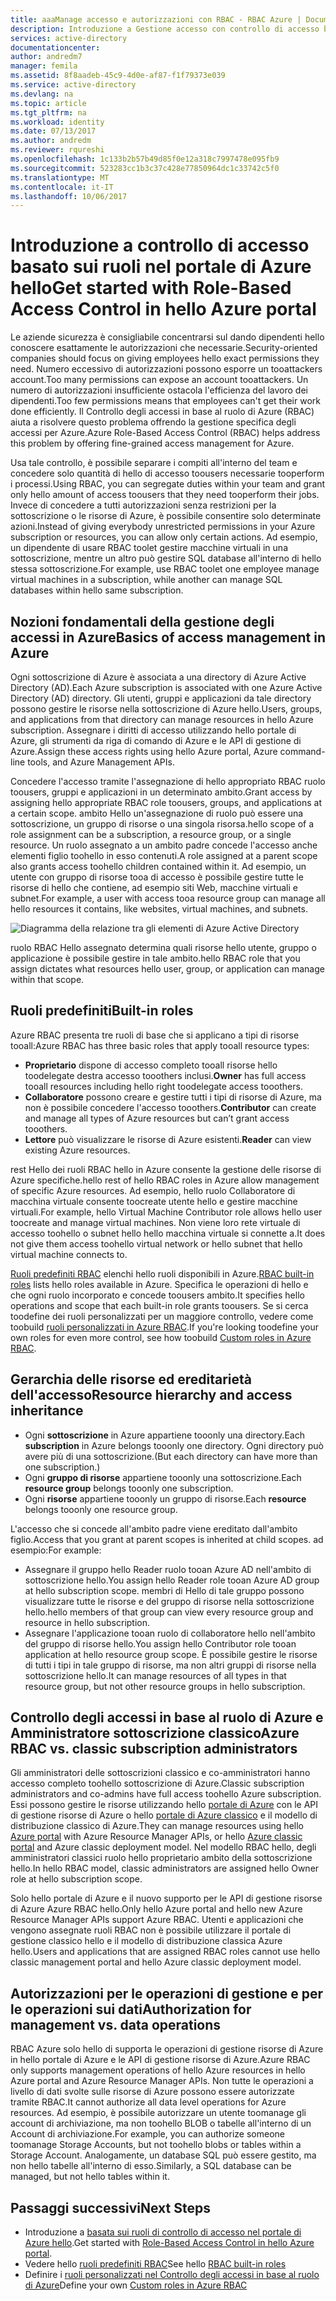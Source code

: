 ```yaml
---
title: aaaManage accesso e autorizzazioni con RBAC - RBAC Azure | Documenti Microsoft
description: Introduzione a Gestione accesso con controllo di accesso basato sui ruoli di Azure in hello portale di Azure. Utilizzare le autorizzazioni tooassign assegnazioni di ruolo nel servizio directory.
services: active-directory
documentationcenter: 
author: andredm7
manager: femila
ms.assetid: 8f8aadeb-45c9-4d0e-af87-f1f79373e039
ms.service: active-directory
ms.devlang: na
ms.topic: article
ms.tgt_pltfrm: na
ms.workload: identity
ms.date: 07/13/2017
ms.author: andredm
ms.reviewer: rqureshi
ms.openlocfilehash: 1c133b2b57b49d85f0e12a318c7997478e095fb9
ms.sourcegitcommit: 523283cc1b3c37c428e77850964dc1c33742c5f0
ms.translationtype: MT
ms.contentlocale: it-IT
ms.lasthandoff: 10/06/2017
---
```

# <a name="get-started-with-role-based-access-control-in-hello-azure-portal"></a><span data-ttu-id="c2235-104">Introduzione a controllo di accesso basato sui ruoli nel portale di Azure hello</span><span class="sxs-lookup"><span data-stu-id="c2235-104">Get started with Role-Based Access Control in hello Azure portal</span></span>
<span data-ttu-id="c2235-105">Le aziende sicurezza è consigliabile concentrarsi sul dando dipendenti hello conoscere esattamente le autorizzazioni che necessarie.</span><span class="sxs-lookup"><span data-stu-id="c2235-105">Security-oriented companies should focus on giving employees hello exact permissions they need.</span></span> <span data-ttu-id="c2235-106">Numero eccessivo di autorizzazioni possono esporre un tooattackers account.</span><span class="sxs-lookup"><span data-stu-id="c2235-106">Too many permissions can expose an account tooattackers.</span></span> <span data-ttu-id="c2235-107">Un numero di autorizzazioni insufficiente ostacola l'efficienza del lavoro dei dipendenti.</span><span class="sxs-lookup"><span data-stu-id="c2235-107">Too few permissions means that employees can't get their work done efficiently.</span></span> <span data-ttu-id="c2235-108">Il Controllo degli accessi in base al ruolo di Azure (RBAC) aiuta a risolvere questo problema offrendo la gestione specifica degli accessi per Azure.</span><span class="sxs-lookup"><span data-stu-id="c2235-108">Azure Role-Based Access Control (RBAC) helps address this problem by offering fine-grained access management for Azure.</span></span>

<span data-ttu-id="c2235-109">Usa tale controllo, è possibile separare i compiti all'interno del team e concedere solo quantità di hello di accesso toousers necessarie tooperform i processi.</span><span class="sxs-lookup"><span data-stu-id="c2235-109">Using RBAC, you can segregate duties within your team and grant only hello amount of access toousers that they need tooperform their jobs.</span></span> <span data-ttu-id="c2235-110">Invece di concedere a tutti autorizzazioni senza restrizioni per la sottoscrizione o le risorse di Azure, è possibile consentire solo determinate azioni.</span><span class="sxs-lookup"><span data-stu-id="c2235-110">Instead of giving everybody unrestricted permissions in your Azure subscription or resources, you can allow only certain actions.</span></span> <span data-ttu-id="c2235-111">Ad esempio, un dipendente di usare RBAC toolet gestire macchine virtuali in una sottoscrizione, mentre un altro può gestire SQL database all'interno di hello stessa sottoscrizione.</span><span class="sxs-lookup"><span data-stu-id="c2235-111">For example, use RBAC toolet one employee manage virtual machines in a subscription, while another can manage SQL databases within hello same subscription.</span></span>

## <a name="basics-of-access-management-in-azure"></a><span data-ttu-id="c2235-112">Nozioni fondamentali della gestione degli accessi in Azure</span><span class="sxs-lookup"><span data-stu-id="c2235-112">Basics of access management in Azure</span></span>
<span data-ttu-id="c2235-113">Ogni sottoscrizione di Azure è associata a una directory di Azure Active Directory (AD).</span><span class="sxs-lookup"><span data-stu-id="c2235-113">Each Azure subscription is associated with one Azure Active Directory (AD) directory.</span></span> <span data-ttu-id="c2235-114">Gli utenti, gruppi e applicazioni da tale directory possono gestire le risorse nella sottoscrizione di Azure hello.</span><span class="sxs-lookup"><span data-stu-id="c2235-114">Users, groups, and applications from that directory can manage resources in hello Azure subscription.</span></span> <span data-ttu-id="c2235-115">Assegnare i diritti di accesso utilizzando hello portale di Azure, gli strumenti da riga di comando di Azure e le API di gestione di Azure.</span><span class="sxs-lookup"><span data-stu-id="c2235-115">Assign these access rights using hello Azure portal, Azure command-line tools, and Azure Management APIs.</span></span>

<span data-ttu-id="c2235-116">Concedere l'accesso tramite l'assegnazione di hello appropriato RBAC ruolo toousers, gruppi e applicazioni in un determinato ambito.</span><span class="sxs-lookup"><span data-stu-id="c2235-116">Grant access by assigning hello appropriate RBAC role toousers, groups, and applications at a certain scope.</span></span> <span data-ttu-id="c2235-117">ambito Hello un'assegnazione di ruolo può essere una sottoscrizione, un gruppo di risorse o una singola risorsa.</span><span class="sxs-lookup"><span data-stu-id="c2235-117">hello scope of a role assignment can be a subscription, a resource group, or a single resource.</span></span> <span data-ttu-id="c2235-118">Un ruolo assegnato a un ambito padre concede l'accesso anche elementi figlio toohello in esso contenuti.</span><span class="sxs-lookup"><span data-stu-id="c2235-118">A role assigned at a parent scope also grants access toohello children contained within it.</span></span> <span data-ttu-id="c2235-119">Ad esempio, un utente con gruppo di risorse tooa di accesso è possibile gestire tutte le risorse di hello che contiene, ad esempio siti Web, macchine virtuali e subnet.</span><span class="sxs-lookup"><span data-stu-id="c2235-119">For example, a user with access tooa resource group can manage all hello resources it contains, like websites, virtual machines, and subnets.</span></span>

![Diagramma della relazione tra gli elementi di Azure Active Directory](./media/role-based-access-control-what-is/rbac_aad.png)

<span data-ttu-id="c2235-121">ruolo RBAC Hello assegnato determina quali risorse hello utente, gruppo o applicazione è possibile gestire in tale ambito.</span><span class="sxs-lookup"><span data-stu-id="c2235-121">hello RBAC role that you assign dictates what resources hello user, group, or application can manage within that scope.</span></span>

## <a name="built-in-roles"></a><span data-ttu-id="c2235-122">Ruoli predefiniti</span><span class="sxs-lookup"><span data-stu-id="c2235-122">Built-in roles</span></span>
<span data-ttu-id="c2235-123">Azure RBAC presenta tre ruoli di base che si applicano a tipi di risorse tooall:</span><span class="sxs-lookup"><span data-stu-id="c2235-123">Azure RBAC has three basic roles that apply tooall resource types:</span></span>

* <span data-ttu-id="c2235-124">**Proprietario** dispone di accesso completo tooall risorse hello toodelegate destra accesso tooothers inclusi.</span><span class="sxs-lookup"><span data-stu-id="c2235-124">**Owner** has full access tooall resources including hello right toodelegate access tooothers.</span></span>
* <span data-ttu-id="c2235-125">**Collaboratore** possono creare e gestire tutti i tipi di risorse di Azure, ma non è possibile concedere l'accesso tooothers.</span><span class="sxs-lookup"><span data-stu-id="c2235-125">**Contributor** can create and manage all types of Azure resources but can’t grant access tooothers.</span></span>
* <span data-ttu-id="c2235-126">**Lettore** può visualizzare le risorse di Azure esistenti.</span><span class="sxs-lookup"><span data-stu-id="c2235-126">**Reader** can view existing Azure resources.</span></span>

<span data-ttu-id="c2235-127">rest Hello dei ruoli RBAC hello in Azure consente la gestione delle risorse di Azure specifiche.</span><span class="sxs-lookup"><span data-stu-id="c2235-127">hello rest of hello RBAC roles in Azure allow management of specific Azure resources.</span></span> <span data-ttu-id="c2235-128">Ad esempio, hello ruolo Collaboratore di macchina virtuale consente toocreate utente hello e gestire macchine virtuali.</span><span class="sxs-lookup"><span data-stu-id="c2235-128">For example, hello Virtual Machine Contributor role allows hello user toocreate and manage virtual machines.</span></span> <span data-ttu-id="c2235-129">Non viene loro rete virtuale di accesso toohello o subnet hello hello macchina virtuale si connette a.</span><span class="sxs-lookup"><span data-stu-id="c2235-129">It does not give them access toohello virtual network or hello subnet that hello virtual machine connects to.</span></span> 

<span data-ttu-id="c2235-130">[Ruoli predefiniti RBAC](role-based-access-built-in-roles.md) elenchi hello ruoli disponibili in Azure.</span><span class="sxs-lookup"><span data-stu-id="c2235-130">[RBAC built-in roles](role-based-access-built-in-roles.md) lists hello roles available in Azure.</span></span> <span data-ttu-id="c2235-131">Specifica le operazioni di hello e che ogni ruolo incorporato e concede toousers ambito.</span><span class="sxs-lookup"><span data-stu-id="c2235-131">It specifies hello operations and scope that each built-in role grants toousers.</span></span> <span data-ttu-id="c2235-132">Se si cerca toodefine dei ruoli personalizzati per un maggiore controllo, vedere come toobuild [ruoli personalizzati in Azure RBAC](role-based-access-control-custom-roles.md).</span><span class="sxs-lookup"><span data-stu-id="c2235-132">If you're looking toodefine your own roles for even more control, see how toobuild [Custom roles in Azure RBAC](role-based-access-control-custom-roles.md).</span></span>

## <a name="resource-hierarchy-and-access-inheritance"></a><span data-ttu-id="c2235-133">Gerarchia delle risorse ed ereditarietà dell'accesso</span><span class="sxs-lookup"><span data-stu-id="c2235-133">Resource hierarchy and access inheritance</span></span>
* <span data-ttu-id="c2235-134">Ogni **sottoscrizione** in Azure appartiene tooonly una directory.</span><span class="sxs-lookup"><span data-stu-id="c2235-134">Each **subscription** in Azure belongs tooonly one directory.</span></span> <span data-ttu-id="c2235-135">Ogni directory può avere più di una sottoscrizione.</span><span class="sxs-lookup"><span data-stu-id="c2235-135">(But each directory can have more than one subscription.)</span></span>
* <span data-ttu-id="c2235-136">Ogni **gruppo di risorse** appartiene tooonly una sottoscrizione.</span><span class="sxs-lookup"><span data-stu-id="c2235-136">Each **resource group** belongs tooonly one subscription.</span></span>
* <span data-ttu-id="c2235-137">Ogni **risorse** appartiene tooonly un gruppo di risorse.</span><span class="sxs-lookup"><span data-stu-id="c2235-137">Each **resource** belongs tooonly one resource group.</span></span>

<span data-ttu-id="c2235-138">L'accesso che si concede all'ambito padre viene ereditato dall'ambito figlio.</span><span class="sxs-lookup"><span data-stu-id="c2235-138">Access that you grant at parent scopes is inherited at child scopes.</span></span> <span data-ttu-id="c2235-139">ad esempio:</span><span class="sxs-lookup"><span data-stu-id="c2235-139">For example:</span></span>

* <span data-ttu-id="c2235-140">Assegnare il gruppo hello Reader ruolo tooan Azure AD nell'ambito di sottoscrizione hello.</span><span class="sxs-lookup"><span data-stu-id="c2235-140">You assign hello Reader role tooan Azure AD group at hello subscription scope.</span></span> <span data-ttu-id="c2235-141">membri di Hello di tale gruppo possono visualizzare tutte le risorse e del gruppo di risorse nella sottoscrizione hello.</span><span class="sxs-lookup"><span data-stu-id="c2235-141">hello members of that group can view every resource group and resource in hello subscription.</span></span>
* <span data-ttu-id="c2235-142">Assegnare l'applicazione tooan ruolo di collaboratore hello nell'ambito del gruppo di risorse hello.</span><span class="sxs-lookup"><span data-stu-id="c2235-142">You assign hello Contributor role tooan application at hello resource group scope.</span></span> <span data-ttu-id="c2235-143">È possibile gestire le risorse di tutti i tipi in tale gruppo di risorse, ma non altri gruppi di risorse nella sottoscrizione hello.</span><span class="sxs-lookup"><span data-stu-id="c2235-143">It can manage resources of all types in that resource group, but not other resource groups in hello subscription.</span></span>

## <a name="azure-rbac-vs-classic-subscription-administrators"></a><span data-ttu-id="c2235-144">Controllo degli accessi in base al ruolo di Azure e Amministratore sottoscrizione classico</span><span class="sxs-lookup"><span data-stu-id="c2235-144">Azure RBAC vs. classic subscription administrators</span></span>
<span data-ttu-id="c2235-145">Gli amministratori delle sottoscrizioni classico e co-amministratori hanno accesso completo toohello sottoscrizione di Azure.</span><span class="sxs-lookup"><span data-stu-id="c2235-145">Classic subscription administrators and co-admins have full access toohello Azure subscription.</span></span> <span data-ttu-id="c2235-146">Essi possono gestire le risorse utilizzando hello [portale di Azure](https://portal.azure.com) con le API di gestione risorse di Azure o hello [portale di Azure classico](https://manage.windowsazure.com) e il modello di distribuzione classico di Azure.</span><span class="sxs-lookup"><span data-stu-id="c2235-146">They can manage resources using hello [Azure portal](https://portal.azure.com) with Azure Resource Manager APIs, or hello [Azure classic portal](https://manage.windowsazure.com) and Azure classic deployment model.</span></span> <span data-ttu-id="c2235-147">Nel modello RBAC hello, degli amministratori classici ruolo hello proprietario ambito della sottoscrizione hello.</span><span class="sxs-lookup"><span data-stu-id="c2235-147">In hello RBAC model, classic administrators are assigned hello Owner role at hello subscription scope.</span></span>

<span data-ttu-id="c2235-148">Solo hello portale di Azure e il nuovo supporto per le API di gestione risorse di Azure Azure RBAC hello.</span><span class="sxs-lookup"><span data-stu-id="c2235-148">Only hello Azure portal and hello new Azure Resource Manager APIs support Azure RBAC.</span></span> <span data-ttu-id="c2235-149">Utenti e applicazioni che vengono assegnate ruoli RBAC non è possibile utilizzare il portale di gestione classico hello e il modello di distribuzione classica Azure hello.</span><span class="sxs-lookup"><span data-stu-id="c2235-149">Users and applications that are assigned RBAC roles cannot use hello classic management portal and hello Azure classic deployment model.</span></span>

## <a name="authorization-for-management-vs-data-operations"></a><span data-ttu-id="c2235-150">Autorizzazioni per le operazioni di gestione e per le operazioni sui dati</span><span class="sxs-lookup"><span data-stu-id="c2235-150">Authorization for management vs. data operations</span></span>
<span data-ttu-id="c2235-151">RBAC Azure solo hello di supporta le operazioni di gestione risorse di Azure in hello portale di Azure e le API di gestione risorse di Azure.</span><span class="sxs-lookup"><span data-stu-id="c2235-151">Azure RBAC only supports management operations of hello Azure resources in hello Azure portal and Azure Resource Manager APIs.</span></span> <span data-ttu-id="c2235-152">Non tutte le operazioni a livello di dati svolte sulle risorse di Azure possono essere autorizzate tramite RBAC.</span><span class="sxs-lookup"><span data-stu-id="c2235-152">It cannot authorize all data level operations for Azure resources.</span></span> <span data-ttu-id="c2235-153">Ad esempio, è possibile autorizzare un utente toomanage gli account di archiviazione, ma non toohello BLOB o tabelle all'interno di un Account di archiviazione.</span><span class="sxs-lookup"><span data-stu-id="c2235-153">For example, you can authorize someone toomanage Storage Accounts, but not toohello blobs or tables within a Storage Account.</span></span> <span data-ttu-id="c2235-154">Analogamente, un database SQL può essere gestito, ma non hello tabelle all'interno di esso.</span><span class="sxs-lookup"><span data-stu-id="c2235-154">Similarly, a SQL database can be managed, but not hello tables within it.</span></span>

## <a name="next-steps"></a><span data-ttu-id="c2235-155">Passaggi successivi</span><span class="sxs-lookup"><span data-stu-id="c2235-155">Next Steps</span></span>
* <span data-ttu-id="c2235-156">Introduzione a [basata sui ruoli di controllo di accesso nel portale di Azure hello](role-based-access-control-configure.md).</span><span class="sxs-lookup"><span data-stu-id="c2235-156">Get started with [Role-Based Access Control in hello Azure portal](role-based-access-control-configure.md).</span></span>
* <span data-ttu-id="c2235-157">Vedere hello [ruoli predefiniti RBAC](role-based-access-built-in-roles.md)</span><span class="sxs-lookup"><span data-stu-id="c2235-157">See hello [RBAC built-in roles](role-based-access-built-in-roles.md)</span></span>
* <span data-ttu-id="c2235-158">Definire i [ruoli personalizzati nel Controllo degli accessi in base al ruolo di Azure](role-based-access-control-custom-roles.md)</span><span class="sxs-lookup"><span data-stu-id="c2235-158">Define your own [Custom roles in Azure RBAC](role-based-access-control-custom-roles.md)</span></span>
